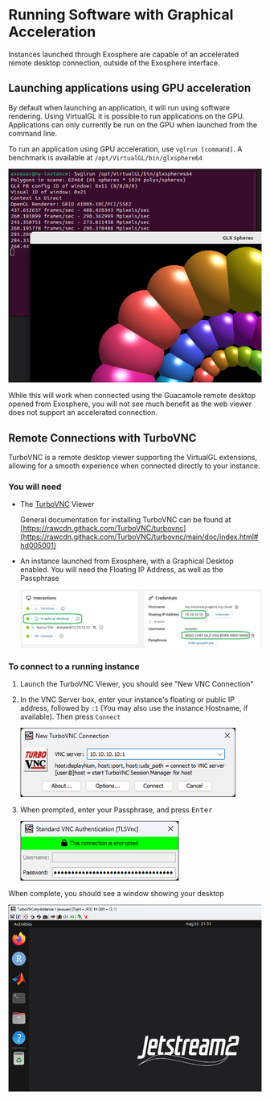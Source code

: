 # Running Software with Graphical Acceleration

Instances launched through Exosphere are capable of an accelerated remote desktop connection, outside of the Exosphere interface. 


## Launching applications using GPU acceleration 

By default when launching an application, it will run using software rendering. Using VirtualGL it is possible to run applications on the GPU. Applications can only currently be run on the GPU when launched from the command line. 

To run an application using GPU acceleration, use `vglrun [command]`. A benchmark is available at `/opt/VirtualGL/bin/glxsphere64`

![A benchmark running using GPU acceleration](./assets/vnc-viewer-accelerated-process.png)

While this will work when connected using the Guacamole remote desktop opened from Exosphere, you will not see much benefit as the web viewer does not support an accelerated connection. 

## Remote Connections with TurboVNC 

TurboVNC is a remote desktop viewer supporting the VirtualGL extensions, allowing for a smooth experience when connected directly to your instance. 

### You will need

* The [TurboVNC](https://github.com/TurboVNC/turbovnc/releases/latest) Viewer

   General documentation for installing TurboVNC can be found at [https://rawcdn.githack.com/TurboVNC/turbovnc](https://rawcdn.githack.com/TurboVNC/turbovnc/main/doc/index.html#hd005001)

* An instance launched from Exosphere, with a Graphical Desktop enabled. You will need the Floating IP Address, as well as the Passphrase

   ![Instance details from exosphere, highlighting the Graphical Desktop, IP Address, and Passphrase](./assets/instance-details.png)


### To connect to a running instance

1. Launch the TurboVNC Viewer, you should see "New VNC Connection"

2. In the VNC Server box, enter your instance's floating or public IP address, followed by `:1` (You may also use the instance Hostname, if available). Then press `Connect`

    ![VNC Viewer, connecting to 10.10.10.10:1](./assets/vnc-viewer-connect.png)

3. When prompted, enter your Passphrase, and press <kbd>Enter</kbd> 
    
    ![VNC Viewer authentication prompt](./assets/vnc-viewer-authentication.png)

When complete, you should see a window showing your desktop

![VNC Viewer showing a connection to a remote desktop environment](./assets/vnc-viewer-desktop.png)
